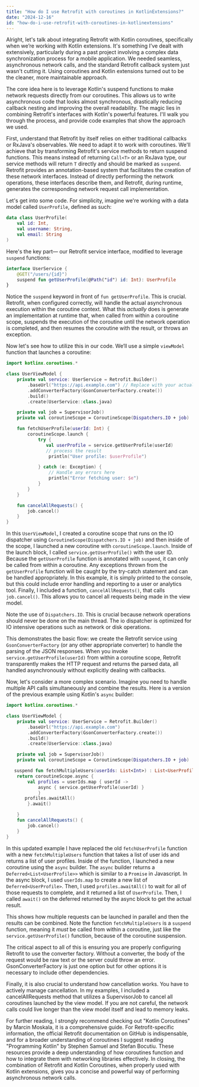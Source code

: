 ```yaml
---
title: "How do I use Retrofit with coroutines in KotlinExtensions?"
date: "2024-12-16"
id: "how-do-i-use-retrofit-with-coroutines-in-kotlinextensions"
---
```


Alright, let's talk about integrating Retrofit with Kotlin coroutines, specifically when we’re working with Kotlin extensions. It's something I’ve dealt with extensively, particularly during a past project involving a complex data synchronization process for a mobile application. We needed seamless, asynchronous network calls, and the standard Retrofit callback system just wasn't cutting it. Using coroutines and Kotlin extensions turned out to be the cleaner, more maintainable approach.

The core idea here is to leverage Kotlin's suspend functions to make network requests directly from our coroutines. This allows us to write asynchronous code that looks almost synchronous, drastically reducing callback nesting and improving the overall readability. The magic lies in combining Retrofit's interfaces with Kotlin's powerful features. I'll walk you through the process, and provide code examples that show the approach we used.

First, understand that Retrofit by itself relies on either traditional callbacks or RxJava's observables. We need to adapt it to work with coroutines. We'll achieve that by transforming Retrofit's service methods to return suspend functions. This means instead of returning `Call<T>` or an RxJava type, our service methods will return `T` directly and should be marked as `suspend`. Retrofit provides an annotation-based system that facilitates the creation of these network interfaces. Instead of directly performing the network operations, these interfaces describe them, and Retrofit, during runtime, generates the corresponding network request call implementation.

Let's get into some code. For simplicity, imagine we're working with a data model called `UserProfile`, defined as such:

```kotlin
data class UserProfile(
    val id: Int,
    val username: String,
    val email: String
)
```

Here's the key part— our Retrofit service interface, modified to leverage `suspend` functions:

```kotlin
interface UserService {
    @GET("/users/{id}")
    suspend fun getUserProfile(@Path("id") id: Int): UserProfile
}
```

Notice the `suspend` keyword in front of `fun getUserProfile`. This is crucial. Retrofit, when configured correctly, will handle the actual asynchronous execution within the coroutine context. What this *actually* does is generate an implementation at runtime that, when called from within a coroutine scope, suspends the execution of the coroutine until the network operation is completed, and then resumes the coroutine with the result, or throws an exception.

Now let's see how to utilize this in our code. We’ll use a simple `viewModel` function that launches a coroutine:

```kotlin
import kotlinx.coroutines.*

class UserViewModel {
    private val service: UserService = Retrofit.Builder()
        .baseUrl("https://api.example.com") // Replace with your actual base URL
        .addConverterFactory(GsonConverterFactory.create())
        .build()
        .create(UserService::class.java)

    private val job = SupervisorJob()
    private val coroutineScope = CoroutineScope(Dispatchers.IO + job)

    fun fetchUserProfile(userId: Int) {
        coroutineScope.launch {
            try {
               val userProfile = service.getUserProfile(userId)
               // process the result
                println("User profile: $userProfile")

            } catch (e: Exception) {
                // Handle any errors here
                println("Error fetching user: $e")
            }
        }
    }

    fun cancelAllRequests() {
        job.cancel()
    }
}
```

In this `UserViewModel`, I created a coroutine scope that runs on the IO dispatcher using `CoroutineScope(Dispatchers.IO + job)` and then inside of the scope, I launched a new coroutine with `coroutineScope.launch`. Inside of the launch block, I called `service.getUserProfile()` with the user ID. Because the `getUserProfile` function is annotated with `suspend`, it can only be called from within a coroutine. Any exceptions thrown from the `getUserProfile` function will be caught by the try-catch statement and can be handled appropriately. In this example, it is simply printed to the console, but this could include error handling and reporting to a user or analytics tool. Finally, I included a function, `cancelAllRequests()`, that calls `job.cancel()`. This allows you to cancel all requests being made in the view model.

Note the use of `Dispatchers.IO`. This is crucial because network operations should never be done on the main thread. The io dispatcher is optimized for IO intensive operations such as network or disk operations.

This demonstrates the basic flow: we create the Retrofit service using `GsonConverterFactory` (or any other appropriate converter) to handle the parsing of the JSON responses. When you invoke `service.getUserProfile(userId)` from within a coroutine scope, Retrofit transparently makes the HTTP request and returns the parsed data, all handled asynchronously without explicitly dealing with callbacks.

Now, let's consider a more complex scenario. Imagine you need to handle multiple API calls simultaneously and combine the results. Here is a version of the previous example using Kotlin's `async` builder:

```kotlin
import kotlinx.coroutines.*

class UserViewModel {
    private val service: UserService = Retrofit.Builder()
        .baseUrl("https://api.example.com")
        .addConverterFactory(GsonConverterFactory.create())
        .build()
        .create(UserService::class.java)

    private val job = SupervisorJob()
    private val coroutineScope = CoroutineScope(Dispatchers.IO + job)

   suspend fun fetchMultipleUsers(userIds: List<Int>) : List<UserProfile> {
    return coroutineScope.async {
        val profiles = userIds.map { userId ->
            async { service.getUserProfile(userId) }
            }
       profiles.awaitAll()
        }.await()

    }
    fun cancelAllRequests() {
        job.cancel()
    }
}
```
In this updated example I have replaced the old `fetchUserProfile` function with a new `fetchMultipleUsers` function that takes a list of user ids and returns a list of user profiles. Inside of the function, I launched a new coroutine using the `async` builder. The `async` builder returns a `Deferred<List<UserProfile>>` which is similar to a `Promise` in Javascript. In the async block, I used `userIds.map` to create a new list of `Deferred<UserProfile>`. Then, I used `profiles.awaitAll()` to wait for all of those requests to complete, and it returned a list of `UserProfile`. Then, I called `await()` on the deferred returned by the async block to get the actual result.

This shows how multiple requests can be launched in parallel and then the results can be combined. Note the function `fetchMultipleUsers` is a `suspend` function, meaning it *must* be called from within a coroutine, just like the `service.getUserProfile()` function, because of the coroutine suspension.

The critical aspect to all of this is ensuring you are properly configuring Retrofit to use the converter factory. Without a converter, the body of the request would be raw text or the server could throw an error. GsonConverterFactory is just one option but for other options it is necessary to include other dependencies.

Finally, it is also crucial to understand how cancellation works. You have to actively manage cancellation. In my examples, I included a cancelAllRequests method that utilizes a SupervisorJob to cancel all coroutines launched by the view model. If you are not careful, the network calls could live longer than the view model itself and lead to memory leaks.

For further reading, I strongly recommend checking out "Kotlin Coroutines" by Marcin Moskala, it is a comprehensive guide. For Retrofit-specific information, the official Retrofit documentation on GitHub is indispensable, and for a broader understanding of coroutines I suggest reading "Programming Kotlin" by Stephen Samuel and Stefan Bocutiu. These resources provide a deep understanding of how coroutines function and how to integrate them with networking libraries effectively. In closing, the combination of Retrofit and Kotlin Coroutines, when properly used with Kotlin extensions, gives you a concise and powerful way of performing asynchronous network calls.
